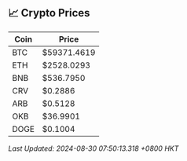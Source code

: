 ## 📈 Crypto Prices

| Coin | Price |
| ---- | ----- |
| BTC | $59371.4619 |
| ETH | $2528.0293 |
| BNB | $536.7950 |
| CRV | $0.2886 |
| ARB | $0.5128 |
| OKB | $36.9901 |
| DOGE | $0.1004 |

_Last Updated: 2024-08-30 07:50:13.318 +0800 HKT_